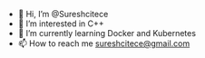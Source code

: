 - 👋 Hi, I’m @Sureshcitece
- 👀 I’m interested in C++
- 🌱 I’m currently learning Docker and Kubernetes
- 📫 How to reach me sureshcitece@gmail.com

<!---
Sureshcitece/Sureshcitece is a ✨ special ✨ repository because its `README.md` (this file) appears on your GitHub profile.
You can click the Preview link to take a look at your changes.
--->
